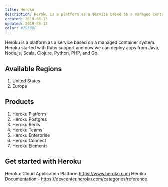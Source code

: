 ```yaml
---
title: Heroku
description: Heroku is a platform as a service based on a managed container system. Heroku started with Ruby support and now we can deploy apps from Java, Node.js, Scala, Clojure, Python, PHP, and Go
created: 2019-08-13
updated: 2019-08-13
color: #79589F
---
```


Heroku is a platform as a service based on a managed container system. Heroku started with Ruby support and now we can deploy apps from Java, Node.js, Scala, Clojure, Python, PHP, and Go.

## Available Regions
1. United States
2. Europe

## Products
1. Heroku Platform
2. Heroku Postgres
3. Heroku Redis
4. Heroku Teams
5. Heroku Enterprise
6. Heroku Connect
7. Heroku Elements

## Get started with Heroku

Heroku: Cloud Application Platform https://www.heroku.com
Heroku Documentation:- https://devcenter.heroku.com/categories/reference



